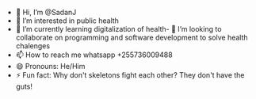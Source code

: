 - 👋 Hi, I’m @SadanJ
- 👀 I’m interested in public health
- 🌱 I’m currently learning digitalization of health- 💞️ I’m looking to collaborate on programming and software development to solve health chalenges
- 📫 How to reach me whatsapp +255736009488
- 😄 Pronouns: He/Him
- ⚡ Fun fact: Why don't skeletons fight each other? They don't have the guts!

<!---
SadanJ/SadanJ is a ✨ special ✨ repository because its `README.md` (this file) appears on your GitHub profile.
You can click the Preview link to take a look at your changes.
--->
